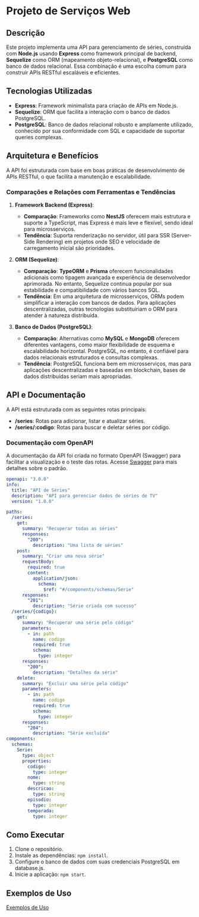 ﻿# Projeto de Serviços Web

## Descrição

Este projeto implementa uma API para gerenciamento de séries, construída com **Node.js** usando **Express** como framework principal de backend, **Sequelize** como ORM (mapeamento objeto-relacional), e **PostgreSQL** como banco de dados relacional. Essa combinação é uma escolha comum para construir APIs RESTful escaláveis e eficientes.

## Tecnologias Utilizadas

- **Express**: Framework minimalista para criação de APIs em Node.js.
- **Sequelize**: ORM que facilita a interação com o banco de dados PostgreSQL.
- **PostgreSQL**: Banco de dados relacional robusto e amplamente utilizado, conhecido por sua conformidade com SQL e capacidade de suportar queries complexas.

## Arquitetura e Benefícios

A API foi estruturada com base em boas práticas de desenvolvimento de APIs RESTful, o que facilita a manutenção e escalabilidade.

### Comparações e Relações com Ferramentas e Tendências

1. **Framework Backend (Express)**:

   - **Comparação**: Frameworks como **NestJS** oferecem mais estrutura e suporte a TypeScript, mas Express é mais leve e flexível, sendo ideal para microsserviços.
   - **Tendência**: Suporta renderização no servidor, útil para SSR (Server-Side Rendering) em projetos onde SEO e velocidade de carregamento inicial são prioridades.

2. **ORM (Sequelize)**:

   - **Comparação**: **TypeORM** e **Prisma** oferecem funcionalidades adicionais como tipagem avançada e experiência de desenvolvedor aprimorada. No entanto, Sequelize continua popular por sua estabilidade e compatibilidade com vários bancos SQL.
   - **Tendência**: Em uma arquitetura de microsserviços, ORMs podem simplificar a interação com bancos de dados. Para aplicações descentralizadas, outras tecnologias substituiriam o ORM para atender à natureza distribuída.

3. **Banco de Dados (PostgreSQL)**:
   - **Comparação**: Alternativas como **MySQL** e **MongoDB** oferecem diferentes vantagens, como maior flexibilidade de esquema e escalabilidade horizontal. PostgreSQL, no entanto, é confiável para dados relacionais estruturados e consultas complexas.
   - **Tendência**: PostgreSQL funciona bem em microsserviços, mas para aplicações descentralizadas e baseadas em blockchain, bases de dados distribuídas seriam mais apropriadas.

## API e Documentação

A API está estruturada com as seguintes rotas principais:

- **/series**: Rotas para adicionar, listar e atualizar séries.
- **/series/:codigo**: Rotas para buscar e deletar séries por código.

### Documentação com OpenAPI

A documentação da API foi criada no formato OpenAPI (Swagger) para facilitar a visualização e o teste das rotas. Acesse [Swagger](https://swagger.io/specification/) para mais detalhes sobre o padrão.

```yaml
openapi: "3.0.0"
info:
  title: "API de Séries"
  description: "API para gerenciar dados de séries de TV"
  version: "1.0.0"

paths:
  /series:
    get:
      summary: "Recuperar todas as séries"
      responses:
        "200":
          description: "Uma lista de séries"
    post:
      summary: "Criar uma nova série"
      requestBody:
        required: true
        content:
          application/json:
            schema:
              $ref: "#/components/schemas/Serie"
      responses:
        "201":
          description: "Série criada com sucesso"
  /series/{codigo}:
    get:
      summary: "Recuperar uma série pelo código"
      parameters:
        - in: path
          name: codigo
          required: true
          schema:
            type: integer
      responses:
        "200":
          description: "Detalhes da série"
    delete:
      summary: "Excluir uma série pelo código"
      parameters:
        - in: path
          name: codigo
          required: true
          schema:
            type: integer
      responses:
        "204":
          description: "Série excluída"
components:
  schemas:
    Serie:
      type: object
      properties:
        codigo:
          type: integer
        nome:
          type: string
        descricao:
          type: string
        episodio:
          type: integer
        temporada:
          type: integer
```

## Como Executar

1. Clone o repositório.
2. Instale as dependências: `npm install`.
3. Configure o banco de dados com suas credenciais PostgreSQL em database.js.
4. Inicie a aplicação: `npm start`.

## Exemplos de Uso

[Exemplos de Uso](https://github.com/Richoland/TrabalhoSW/blob/master/exemplo-de-uso.md)
